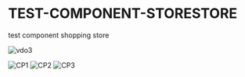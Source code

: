 # TEST-COMPONENT-STORESTORE

test component shopping store

![vdo3](https://github.com/nxbitakinema/TEST-COMPONENT-STORESTORE/assets/93174599/e72ef6c8-60d4-4f9a-bd88-0e03e7388635)


![CP1](https://github.com/nxbitakinema/NXCM2/assets/93174599/68fbf9b2-b30b-4895-b1dd-6201fb138129)
![CP2](https://github.com/nxbitakinema/NXCM2/assets/93174599/58b21c27-3ff5-42c3-ab52-c8dcc47ed77e)
![CP3](https://github.com/nxbitakinema/NXCM2/assets/93174599/b0be2192-8bfb-47a8-9a1c-8f919df886df)
